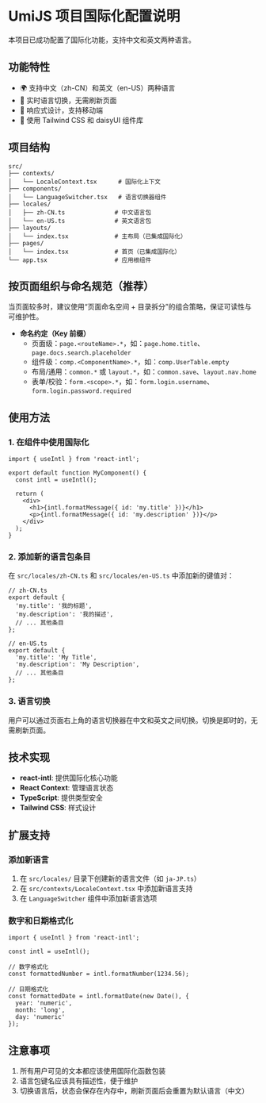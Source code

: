 # UmiJS 项目国际化配置说明

本项目已成功配置了国际化功能，支持中文和英文两种语言。

## 功能特性

- 🌍 支持中文（zh-CN）和英文（en-US）两种语言
- 🔄 实时语言切换，无需刷新页面
- 📱 响应式设计，支持移动端
- 🎨 使用 Tailwind CSS 和 daisyUI 组件库

## 项目结构

```
src/
├── contexts/
│   └── LocaleContext.tsx      # 国际化上下文
├── components/
│   └── LanguageSwitcher.tsx   # 语言切换器组件
├── locales/
│   ├── zh-CN.ts              # 中文语言包
│   └── en-US.ts              # 英文语言包
├── layouts/
│   └── index.tsx             # 主布局（已集成国际化）
├── pages/
│   └── index.tsx             # 首页（已集成国际化）
└── app.tsx                   # 应用根组件
```

## 按页面组织与命名规范（推荐）

当页面较多时，建议使用“页面命名空间 + 目录拆分”的组合策略，保证可读性与可维护性。

- **命名约定（Key 前缀）**
  - 页面级：`page.<routeName>.*`，如：`page.home.title`、`page.docs.search.placeholder`
  - 组件级：`comp.<ComponentName>.*`，如：`comp.UserTable.empty`
  - 布局/通用：`common.*` 或 `layout.*`，如：`common.save`、`layout.nav.home`
  - 表单/校验：`form.<scope>.*`，如：`form.login.username`、`form.login.password.required`


## 使用方法

### 1. 在组件中使用国际化

```tsx
import { useIntl } from 'react-intl';

export default function MyComponent() {
  const intl = useIntl();
  
  return (
    <div>
      <h1>{intl.formatMessage({ id: 'my.title' })}</h1>
      <p>{intl.formatMessage({ id: 'my.description' })}</p>
    </div>
  );
}
```

### 2. 添加新的语言包条目

在 `src/locales/zh-CN.ts` 和 `src/locales/en-US.ts` 中添加新的键值对：

```tsx
// zh-CN.ts
export default {
  'my.title': '我的标题',
  'my.description': '我的描述',
  // ... 其他条目
};

// en-US.ts
export default {
  'my.title': 'My Title',
  'my.description': 'My Description',
  // ... 其他条目
};
```

### 3. 语言切换

用户可以通过页面右上角的语言切换器在中文和英文之间切换。切换是即时的，无需刷新页面。

## 技术实现

- **react-intl**: 提供国际化核心功能
- **React Context**: 管理语言状态
- **TypeScript**: 提供类型安全
- **Tailwind CSS**: 样式设计

## 扩展支持

### 添加新语言

1. 在 `src/locales/` 目录下创建新的语言文件（如 `ja-JP.ts`）
2. 在 `src/contexts/LocaleContext.tsx` 中添加新语言支持
3. 在 `LanguageSwitcher` 组件中添加新语言选项

### 数字和日期格式化

```tsx
import { useIntl } from 'react-intl';

const intl = useIntl();

// 数字格式化
const formattedNumber = intl.formatNumber(1234.56);

// 日期格式化
const formattedDate = intl.formatDate(new Date(), {
  year: 'numeric',
  month: 'long',
  day: 'numeric'
});
```

## 注意事项

1. 所有用户可见的文本都应该使用国际化函数包装
2. 语言包键名应该具有描述性，便于维护
3. 切换语言后，状态会保存在内存中，刷新页面后会重置为默认语言（中文）
